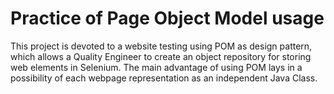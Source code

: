# Practice of Page Object Model usage
This project is devoted to a website testing using POM as design pattern, which allows a Quality Engineer to create an object repository for storing web elements in Selenium. The main advantage of using POM lays in a possibility of each webpage representation as an independent Java Class.